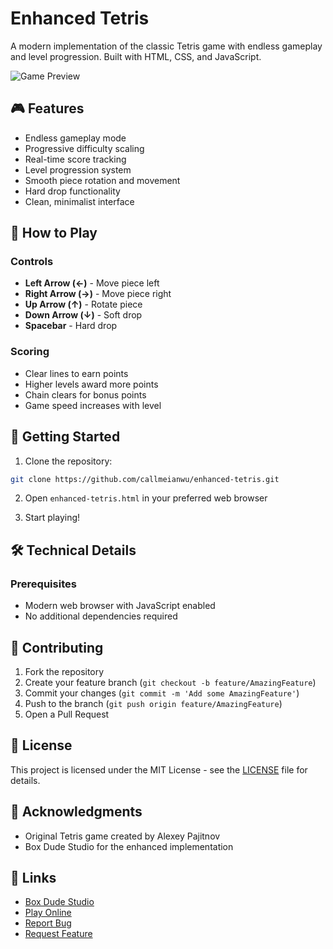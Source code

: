 # Enhanced Tetris

A modern implementation of the classic Tetris game with endless gameplay and level progression. Built with HTML, CSS, and JavaScript.

![Game Preview]((https://boxdudestudio.itch.io/endless-tetris))

## 🎮 Features

- Endless gameplay mode
- Progressive difficulty scaling
- Real-time score tracking
- Level progression system
- Smooth piece rotation and movement
- Hard drop functionality
- Clean, minimalist interface

## 🎯 How to Play

### Controls
- **Left Arrow (←)** - Move piece left
- **Right Arrow (→)** - Move piece right
- **Up Arrow (↑)** - Rotate piece
- **Down Arrow (↓)** - Soft drop
- **Spacebar** - Hard drop

### Scoring
- Clear lines to earn points
- Higher levels award more points
- Chain clears for bonus points
- Game speed increases with level

## 🚀 Getting Started

1. Clone the repository:
```bash
git clone https://github.com/callmeianwu/enhanced-tetris.git
```

2. Open `enhanced-tetris.html` in your preferred web browser

3. Start playing!

## 🛠️ Technical Details

### Prerequisites
- Modern web browser with JavaScript enabled
- No additional dependencies required


## 🤝 Contributing

1. Fork the repository
2. Create your feature branch (`git checkout -b feature/AmazingFeature`)
3. Commit your changes (`git commit -m 'Add some AmazingFeature'`)
4. Push to the branch (`git push origin feature/AmazingFeature`)
5. Open a Pull Request

## 📝 License

This project is licensed under the MIT License - see the [LICENSE](LICENSE) file for details.

## 🙏 Acknowledgments

- Original Tetris game created by Alexey Pajitnov
- Box Dude Studio for the enhanced implementation

## 🔗 Links

- [Box Dude Studio](https://boxdudestudio.itch.io/)
- [Play Online](https://boxdudestudio.itch.io/endless-tetris)
- [Report Bug](https://github.com/callmeianwu/enhanced-tetris/issues)
- [Request Feature](https://github.com/callmeianwu/enhanced-tetris/issues)
